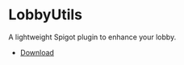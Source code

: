 # LobbyUtils

A lightweight Spigot plugin to enhance your lobby.

- [Download](https://github.com/timmyrs/LobbyUtils/raw/master/LobbyUtils.jar)
